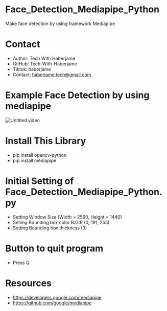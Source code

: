# Face_Detection_Mediapipe_Python
Make face detection by using framework Mediapipe 

# Contact
- Author: Tech With Haberjame
- GitHub: Tech-With-Haberjame
- Tiktok: haberjame
- Contact: haberjame.tech@gmail.com

# Example Face Detection by using mediapipe


![Untitled video](https://github.com/Tech-With-Haberjame/Face_Detection_Mediapipe/assets/135504212/870f88fc-135b-4e4c-ace8-c1511ee5d185)

# Install This Library
- pip install opencv-python
- pip install mediapipe

# Initial Setting of  Face_Detection_Mediapipe_Python.py
- Setting Window Size (Width = 2560, Height = 1440)
- Setiing Bounding box color B:G:R (0, 191, 255) 
- Setting Bounding box thickness (3)

# Button to quit program
- Press Q

# Resources
- https://developers.google.com/mediapipe
- https://github.com/google/mediapipe
